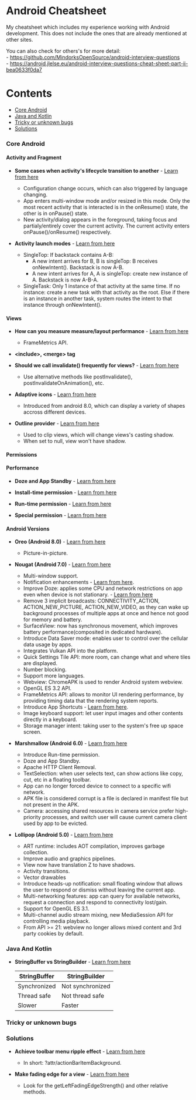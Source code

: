 # Android Cheatsheet

My cheatsheet which includes my experience working with Android development. This does not include the ones that are already mentioned at other sites.

You can also check for others's for more detail:\
    - https://github.com/MindorksOpenSource/android-interview-questions \
    - https://android.jlelse.eu/android-interview-questions-cheat-sheet-part-ii-bea0633f0da7
 
# Contents

* [Core Android](#core-android)
* [Java and Kotlin](#java-and-kotlin)
* [Tricky or unknown bugs](#tricky-or-unknown-bugs)
* [Solutions](#solutions)


### Core Android



#### Activity and Fragment

* **Some cases when activity's lifecycle transition to another** - [Learn from here](https://developer.android.com/guide/components/activities/state-changes)
     - Configuration change occurs, which can also triggered by language changing.
     - App enters multi-window mode and/or resized in this mode. Only the most recent activity that is interacted is in the onResume() state, the other is in onPause() state.
     - New activity/dialog appears in the foreground, taking focus and partialy/entirely cover the current activity. The current activity enters onPause()/onResume() respectively.

* **Activity launch modes** - [Learn from here](https://developer.android.com/guide/components/activities/tasks-and-back-stack)
     - SingleTop: If backstack contains A-B:
        - A new intent arrives for B, B is singleTop: B receives onNewIntent(). Backstack is now A-B.
        - A new intent arrives for A, A is singleTop: create new instance of A. Backstack is now A-B-A.
     - SingleTask: Only 1 instance of that activity at the same time. If no instance: create a new task with that activity as the root. Else if there is an instance in another task, system routes the intent to that instance through onNewIntent().


#### Views

* **How can you measure measure/layout performance** - [Learn from here](https://android-developers.googleblog.com/2017/08/understanding-performance-benefits-of.html)
    - FrameMetrics API.
    
* **&lt;include&gt;,  &lt;merge&gt; tag**

* **Should we call invalidate() frequently for views?** - [Learn from here](https://developer.android.com/training/custom-views/optimizing-view?hl=en)
    - Use alternative methods like postInvalidate(), postInvalidateOnAnimation(), etc.

* **Adaptive icons** - [Learn from here](https://developer.android.com/guide/practices/ui_guidelines/icon_design_adaptive?hl=en)
    - Introduced from android 8.0, which can display a variety of shapes accross different devices.

* **Outline provider** - [Learn from here](https://developer.android.com/guide/practices/ui_guidelines/icon_design_adaptive?hl=en)
    - Used to clip views, which will change views's casting shadow.
    - When set to null, view won't have shadow.


#### Permissions


#### Performance

* **Doze and App Standby** - [Learn from here](https://developer.android.com/training/monitoring-device-state/doze-standby?authuser=1)


* **Install-time permission** - [Learn from here](https://developer.android.com/guide/topics/permissions/overview#install-time)

* **Run-time permission** - [Learn from here](https://developer.android.com/guide/topics/permissions/overview#runtime)

* **Special permission** - [Learn from here](https://developer.android.com/guide/topics/permissions/overview#special)
   

#### Android Versions

* **Oreo (Android 8.0)** - [Learn from here](https://developer.android.com/about/versions/oreo/android-8.0?authuser=1)
    - Picture-in-picture.

* **Nougat (Android 7.0)** - [Learn from here](https://developer.android.com/about/versions/nougat/android-7.0?authuser=1)
    - Multi-window support.
    - Notification enhancements - [Learn from here](https://developer.android.com/about/versions/nougat/android-7.0?authuser=1#notification_enhancements).
    - Improve Doze: applies some CPU and network restrictions on app even when device is not stationary. - [Learn from here](https://developer.android.com/about/versions/nougat/android-7.0?authuser=1#doze_on_the_go)
    - Remove 3 implicit broadcasts: CONNECTIVITY_ACTION, ACTION_NEW_PICTURE, ACTION_NEW_VIDEO, as they can wake up background processes of multiple apps at once and hence not good for memory and battery.
    - SurfaceView: now has synchronous movement, which improves battery performance(composited in dedicated hardware).
    - Introduce Data Saver mode: enables user to control over the cellular data usage by apps.
    - Integrates Vulkan API into the platform.
    - Quick Settings Tile API: more room, can change what and where tiles are displayed.
    - Number blocking.
    - Support more languages.
    - Webview: ChromeAPK is used to render Android system webview.
    - OpenGL ES 3.2 API.
    - FrameMetrics API: allows to monitor UI rendering performance, by providing timing data that the rendering system reports.
    - Introduce App Shortcuts - [Learn from here](https://developer.android.com/about/versions/nougat/android-7.1#shortcuts).
    - Image keyboard support: let user input images and other contents directly in a keyboard.
    - Storage manager intent: taking user to the system's free up space screen.

* **Marshmallow (Android 6.0)** - [Learn from here](https://developer.android.com/about/versions/marshmallow?authuser=1)
    - Introduce Run-time permission.
    - Doze and App Standby.
    - Apache HTTP Client Removal.
    - TextSelection: when user selects text, can show actions like copy, cut, etc in a floating toolbar.
    - App can no longer forced device to connect to a specific wifi network.
    - APK file is considered corrupt is a file is declared in manifest file but not present in the APK.
    - Camera: accessing shared resources in camera service prefer high-priority processes, and switch user will cause current camera client used by app to be evicted.

* **Lollipop (Android 5.0)** - [Learn from here](https://developer.android.com/about/versions/lollipop?authuser=1)
    - ART runtime: includes AOT compilation, improves garbage collection.
    - Improve audio and graphics pipelines.
    - View now have translation Z to have shadows.
    - Activity transitions.
    - Vector drawables
    - Introduce heads-up notification: small floating window that allows the user to respond or dismiss without leaving the current app.
    - Multi-networking features: app can query for available networks, request a connection and respond to connectivity lost/gain.
    - Support for OpenGL ES 3.1.
    - Multi-channel audio stream mixing, new MediaSession API for controlling media playback.
    - From API >= 21: webview no longer allows mixed content and 3rd party cookies by default.


### Java And Kotlin

* **StringBuffer vs StringBuilder** - [Learn from here](https://www.journaldev.com/538/string-vs-stringbuffer-vs-stringbuilder)

    | StringBuffer  | StringBuilder |
    | ------------- | ------------- |
    | Synchronized  | Not synchronized  |
    | Thread safe  | Not thread safe  |
    | Slower  | Faster  |








### Tricky or unknown bugs





### Solutions

* **Achieve toolbar menu ripple effect** - [Learn from here](https://stackoverflow.com/questions/49884021/achieve-toolbar-menu-item-click-ripple-effect)
    - In short: ?attr/actionBarItemBackground.

* **Make fading edge for a view** - [Learn from here](https://stackoverflow.com/questions/21888674/apply-fading-edges-to-imageview)
    - Look for the getLeftFadingEdgeStrength() and other relative methods.





